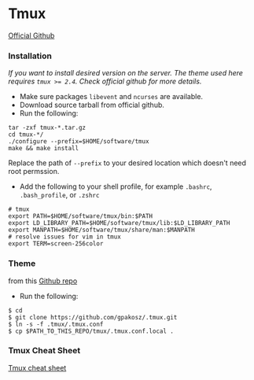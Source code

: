 # Tmux

[Official Github](https://github.com/tmux/tmux)

### Installation
*If you want to install desired version on the server.*
*The theme used here requires `tmux >= 2.4`.*
*Check official github for more details.*
 - Make sure packages `libevent` and `ncurses` are available. 
 - Download source tarball from official github. 
 - Run the following:
 ```
tar -zxf tmux-*.tar.gz
cd tmux-*/
./configure --prefix=$HOME/software/tmux
make && make install
 ```
 Replace the path of `--prefix` to your desired location which doesn't need root permssion.
 - Add the following to your shell profile, for example `.bashrc`, `.bash_profile`, or `.zshrc`
 ```
# tmux
export PATH=$HOME/software/tmux/bin:$PATH
export LD_LIBRARY_PATH=$HOME/software/tmux/lib:$LD_LIBRARY_PATH
export MANPATH=$HOME/software/tmux/share/man:$MANPATH
# resolve issues for vim in tmux
export TERM=screen-256color
 ```

### Theme
from this [Github repo](https://github.com/gpakosz/.tmux)
 - Run the following:
 ```
$ cd
$ git clone https://github.com/gpakosz/.tmux.git
$ ln -s -f .tmux/.tmux.conf
$ cp $PATH_TO_THIS_REPO/tmux/.tmux.conf.local .
 ```

 ### Tmux Cheat Sheet
[Tmux cheat sheet](https://tmuxcheatsheet.com/)